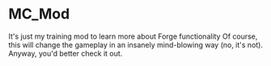# MC_Mod
It's just my training mod to learn more about Forge functionality
Of course, this will change the gameplay in an insanely mind-blowing way (no, it's not).
Anyway, you'd better check it out.
